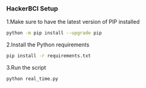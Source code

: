 ### HackerBCI Setup

1.Make sure to have the latest version of PIP installed
``` bash
python -m pip install --upgrade pip
```

2.Install the Python requirements
``` bash
pip install -r requirements.txt
```

3.Run the script
``` bash
python real_time.py
```